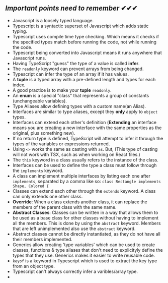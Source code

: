 ## _Important points need to remember_ ✔✔✔

* Javascript is a loosely typed language.
* Typescript is a syntactic superset of Javascript which adds static typing.
* Typescript uses compile time type checking. Which means it checks if the specified types match before running the code, not while running the code.
* Typescript being converted into Javascript means it runs anywhere that Javascript runs. 
* Having TypeScript "guess" the type of a value is called __infer__.
* The `readonly` keyword can prevent arrays from being changed.
* Typescript can infer the type of an array if it has values.
* A __tuple__ is a typed array with a pre-defined length and types for each index.
* A good practice is to make your __tuple__ `readonly`.
* An __enum__ is a special "class" that represents a group of constants (unchangeable variables).
* Type Aliases allow defining types with a custom name(an Alias).
* Interfaces are similar to type aliases, except they **only** apply to `object` types.
* Interfaces can extend each other's definition (**Extending** an interface means you are creating a new interface with the same properties as the original, plus something new).
* If no return type is defined, TypeScript will attempt to infer it through the types of the variables or expressions returned.
* Using `<>` works the same as casting with `as`. But, (This type of casting will not work with TSX, such as when working on React files.)
* The `this` keyword in a class usually refers to the instance of the class.
* Interfaces can be used to define the type a class must follow through the `implements` keyword.
* A class can implement multiple interfaces by listing each one after `implements`, separated by a comma like so: `class Rectangle implements Shape, Colored {`
* Classes can extend each other through the `extends` keyword. A class can only extends one other class.
* **Override**: When a class extends another class, it can replace the members of the parent class with the same name.
* **Abstract Classes**: Classes can be written in a way that allows them to be used as a base class for other classes without having to implement all the members. This is done by using the `abstract` keyword. Members that are left unimplemented also use the `abstract` keyword.
* Abstract classes cannot be directly instantiated, as they do not have all their members implemented.
* Generics allow creating 'type variables' which can be used to create classes, functions & type aliases that don't need to explicityly define the types that they use. Generics makes it easier to write reusable code.
* `keyof` is a keyword in Typescript which is used to extract the key type from an object type.
* Typescript can't always correctly infer a varibles/array type.
* 
